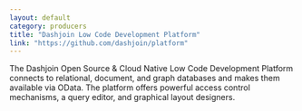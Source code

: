```yaml
---
layout: default
category: producers
title: "Dashjoin Low Code Development Platform"
link: "https://github.com/dashjoin/platform"
---
```

The Dashjoin Open Source & Cloud Native Low Code Development Platform connects to relational, document, and graph databases and makes them available via OData. The platform offers powerful access control mechanisms, a query editor, and graphical layout designers.

